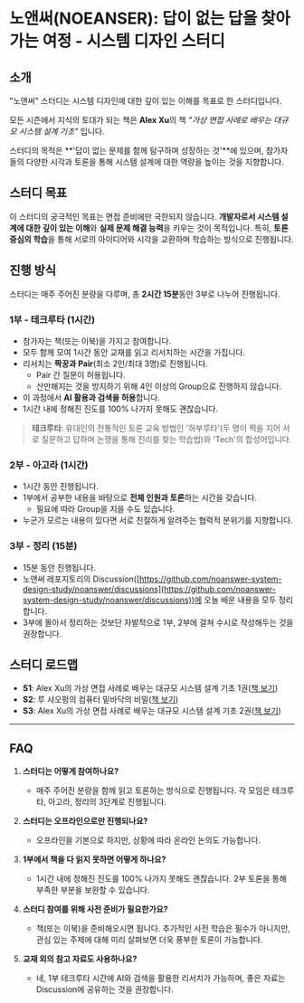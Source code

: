 # **노앤써(NOEANSER): 답이 없는 답을 찾아가는 여정 - 시스템 디자인 스터디**

## **소개**

"노앤써" 스터디는 시스템 디자인에 대한 깊이 있는 이해를 목표로 한 스터디입니다.  

모든 시즌에서 지식의 토대가 되는 책은 **Alex Xu**의 책 *"가상 면접 사례로 배우는 대규모 시스템 설계 기초"* 입니다. 

스터디의 목적은 **'답이 없는 문제를 함께 탐구하며 성장하는 것'**에 있으며, 참가자들의 다양한 시각과 토론을 통해 시스템 설계에 대한 역량을 높이는 것을 지향합니다.

## **스터디 목표**

이 스터디의 궁극적인 목표는 면접 준비에만 국한되지 않습니다.
**개발자로서 시스템 설계에 대한 깊이 있는 이해**와 **실제 문제 해결 능력**을 키우는 것이 목적입니다. 
특히, **토론 중심의 학습**을 통해 서로의 아이디어와 시각을 교환하며 학습하는 방식으로 진행됩니다.

## **진행 방식**

스터디는 매주 주어진 분량을 다루며, 총 **2시간 15분**동안 3부로 나누어 진행됩니다.

### **1부 - 테크루타 (1시간)**
- 참가자는 책(또는 이북)을 가지고 참여합니다.
- 모두 함께 모여 1시간 동안 교재를 읽고 리서치하는 시간을 가집니다.
- 리서치는 **짝꿍과 Pair**(최소 2인/최대 3명)로 진행됩니다.
  - Pair 간 질문이 허용됩니다.
  - 산만해지는 것을 방지하기 위해 4인 이상의 Group으로 진행하지 않습니다.
- 이 과정에서 **AI 활용과 검색을 허용**합니다.
- 1시간 내에 정해진 진도를 100% 나가지 못해도 괜찮습니다.

> **테크루타**: 유대인의 전통적인 토론 교육 방법인 '하부루타'(두 명이 짝을 지어 서로 질문하고 답하며 논쟁을 통해 진리를 찾는 학습법)와 'Tech'의 합성어입니다.

### **2부 - 아고라 (1시간)**
- 1시간 동안 진행됩니다.
- 1부에서 공부한 내용을 바탕으로 **전체 인원과 토론**하는 시간을 갖습니다.
  - 필요에 따라 Group을 지을 수도 있습니다.
- 누군가 모르는 내용이 있다면 서로 친절하게 알려주는 협력적 분위기를 지향합니다.

### **3부 - 정리 (15분)**
- 15분 동안 진행됩니다.
- 노앤써 레포지토리의 Discussion([https://github.com/noanswer-system-design-study/noanswer/discussions](https://github.com/noanswer-system-design-study/noanswer/discussions))에 오늘 배운 내용을 모두 정리합니다.
- 3부에 몰아서 정리하는 것보단 자발적으로 1부, 2부에 걸쳐 수시로 작성해두는 것을 권장합니다.

## **스터디 로드맵**

- **S1**: Alex Xu의 가상 면접 사례로 배우는 대규모 시스템 설계 기초 1권([책 보기](https://product.kyobobook.co.kr/detail/S000001033116))
- **S2**: 루 샤오펑의 컴퓨터 밑바닥의 비밀([책 보기](https://product.kyobobook.co.kr/detail/S000212650856))
- **S3**: Alex Xu의 가상 면접 사례로 배우는 대규모 시스템 설계 기초 2권([책 보기](https://product.kyobobook.co.kr/detail/S000211656186))

---

## **FAQ**

1. **스터디는 어떻게 참여하나요?**
    - 매주 주어진 분량을 함께 읽고 토론하는 방식으로 진행됩니다. 각 모임은 테크루타, 아고라, 정리의 3단계로 진행됩니다.

2. **스터디는 오프라인으로만 진행되나요?**
    - 오프라인을 기본으로 하지만, 상황에 따라 온라인 논의도 가능합니다.

3. **1부에서 책을 다 읽지 못하면 어떻게 하나요?**
    - 1시간 내에 정해진 진도를 100% 나가지 못해도 괜찮습니다. 2부 토론을 통해 부족한 부분을 보완할 수 있습니다.

4. **스터디 참여를 위해 사전 준비가 필요한가요?**
    - 책(또는 이북)을 준비해오시면 됩니다. 추가적인 사전 학습은 필수가 아니지만, 관심 있는 주제에 대해 미리 살펴보면 더욱 풍부한 토론이 가능합니다.

5. **교재 외의 참고 자료도 사용하나요?**
    - 네, 1부 테크루타 시간에 AI와 검색을 활용한 리서치가 가능하며, 좋은 자료는 Discussion에 공유하는 것을 권장합니다.
